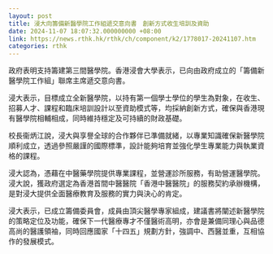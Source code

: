 ```yaml
---
layout: post
title: 浸大向籌備新醫學院工作組遞交意向書　創新方式收生培訓及資助
date: 2024-11-07 18:07:32.000000000 +08:00
link: https://news.rthk.hk/rthk/ch/component/k2/1778017-20241107.htm
categories: rthk
---
```


政府表明支持籌建第三間醫學院。香港浸會大學表示，已向由政府成立的「籌備新醫學院工作組」聯席主席遞交意向書。

浸大表示，目標成立全新醫學院，以持有第一個學士學位的學生為對象，在收生、招募人才、課程和臨床培訓設計以至資助模式等，均採納創新方式，確保與香港現有醫學院相輔相成，同時維持穩定及可持續的財政基礎。

校長衞炳江說，浸大與享譽全球的合作夥伴已準備就緒，以專業知識確保新醫學院順利成立，透過參照嚴謹的國際標準，設計能夠培育並強化學生專業能力與執業資格的課程。

浸大認為，憑藉在中醫藥學院提供專業課程，並營運診所服務，有助營運醫學院。浸大說，獲政府選定為香港首間中醫醫院「香港中醫醫院」的服務契約承辦機構，是對浸大提供全面醫療教育及服務的實力與決心的肯定。

浸大表示，已成立籌備委員會，成員由頂尖醫學專家組成，建議書將闡述新醫學院的策略定位及功能，確保下一代醫療專才不僅醫術高明，亦會是兼備同理心與品德高尚的醫護領袖，同時回應國家「十四五」規劃方針，強調中、西醫並重，互相協作的發展模式。
